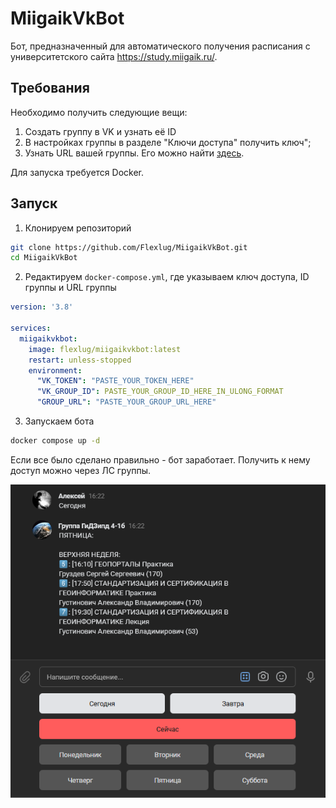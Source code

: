 # MiigaikVkBot

Бот, предназначенный для автоматического получения расписания с университетского сайта https://study.miigaik.ru/.

## Требования

Необходимо получить следующие вещи:
1. Создать группу в VK и узнать её ID
2. В настройках группы в разделе "Ключи доступа" получить ключ";
3. Узнать URL вашей группы. Его можно найти [здесь](https://study.miigaik.ru/api/v1/groups).

Для запуска требуется Docker.

## Запуск

1. Клонируем репозиторий
```bash
git clone https://github.com/Flexlug/MiigaikVkBot.git
cd MiigaikVkBot
```

2. Редактируем `docker-compose.yml`, где указываем ключ доступа, ID группы и URL группы

```yml
version: '3.8'

services:
  miigaikvkbot:
    image: flexlug/miigaikvkbot:latest
    restart: unless-stopped
    environment:
      "VK_TOKEN": "PASTE_YOUR_TOKEN_HERE"
      "VK_GROUP_ID": PASTE_YOUR_GROUP_ID_HERE_IN_ULONG_FORMAT
      "GROUP_URL": "PASTE_YOUR_GROUP_URL_HERE"
```

3. Запускаем бота
```bash
docker compose up -d
```

Если все было сделано правильно - бот заработает. Получить к нему доступ можно через ЛС группы.

![demo](https://github.com/Flexlug/MiigaikVkBot/raw/master/docs/demo.png)